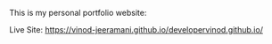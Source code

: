 This is my personal portfolio website:

Live Site:
https://vinod-jeeramani.github.io/developervinod.github.io/
